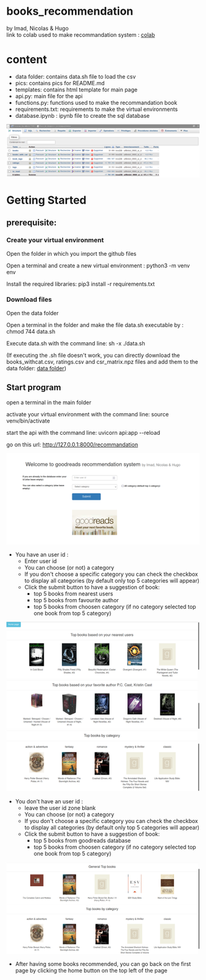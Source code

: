 # books_recommendation
by Imad, Nicolas & Hugo
<br/>link to colab used to make recommandation system : [colab](https://colab.research.google.com/drive/1RgHvqMhhhpD9kAAPoGrU5kRfyjHpVKMa?usp=sharing)

# content
- data folder: contains data.sh file to load the csv
- pics: contains pics for README.md
- templates: contains html template for main page
- api.py: main file for the api
- functions.py: functions used to make the recommandation book
- requirements.txt: requirements to make the virtual environments
- database.ipynb : ipynb file to create the sql database

<img src="https://github.com/hugaba/books_recommendation/blob/main/pics/sql_database.png">


# Getting Started
## prerequisite:
### Create your virtual environment
Open the folder in which you import the github files

Open a terminal and create a new virtual environment : python3 -m venv env

Install the required libraries: pip3 install -r requirements.txt

### Download files
Open the data folder

Open a terminal in the folder and make the file data.sh executable by : chmod 744 data.sh

Execute data.sh with the command line: sh -x ./data.sh

(If executing the .sh file doesn't work, you can directly download the books_withcat.csv, ratings.csv and csr_matrix.npz files and add them to the data folder: [data folder](https://drive.google.com/drive/folders/1xJYsbrK_x0ATZ6xh6uBakyPnpW-N1MDY?usp=sharing "Drive link"))

## Start program
open a terminal in the main folder

activate your virtual environment with the command line: source venv/bin/activate

start the api with the command line: uvicorn api:app --reload

go on this url: http://127.0.0.1:8000/recommandation

<img src="https://github.com/hugaba/books_recommendation/blob/main/pics/principal.png">

- You have an user id : 
  - Enter user id 
  - You can choose (or not) a category
  - If you don't choose a specific category you can check the checkbox to display all categories (by default only top 5 categories will appear)
  - Click the submit button to have a suggestion of book:
    - top 5 books from nearest users
    - top 5 books from favourite author
    - top 5 books from choosen category (if no category selected top one book from top 5 category)
  
<img src="https://github.com/hugaba/books_recommendation/blob/main/pics/id_nearest_users.png">
<img src="https://github.com/hugaba/books_recommendation/blob/main/pics/id_fav_author.png">
<img src="https://github.com/hugaba/books_recommendation/blob/main/pics/id_top5_cats.png">
  
  
- You don't have an user id :
  - leave the user id zone blank
  - You can choose (or not) a category
  - If you don't choose a specific category you can check the checkbox to display all categories (by default only top 5 categories will appear)
  - Click the submit button to have a suggestion of book:
    - top 5 books from goodreads database
    - top 5 books from choosen category (if no category selected top one book from top 5 category)

<img src="https://github.com/hugaba/books_recommendation/blob/main/pics/general_top5cats.png">

- After having some books recommended, you can go back on the first page by clicking the home button on the top left of the page

